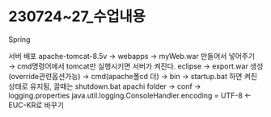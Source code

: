 # 230724~27_수업내용

Spring

서버 배포
apache-tomcat-8.5v → webapps → myWeb.war 만들어서 넣어주기
→ cmd명령어에서 tomcat만 실행시키면 서버가 켜진다.
eclipse → export.war 생성(override관련옵션가능) → cmd(apache폴cd 더) → bin → startup.bat 하면 켜진상태로 유지됨, 끌때는 shutdown.bat
apachi folder → conf → logging.properties
java.util.logging.ConsoleHandler.encoding = UTF-8 ← EUC-KR로 바꾸기
